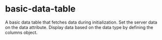 # basic-data-table
A basic data table that fetches data during initialization. Set the server data on the data attribute. Display data based on the data type by defining the columns object.
